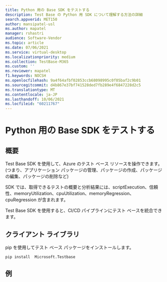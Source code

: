 ```yaml
---
title: Python 用の Base SDK をテストする
description: Test Base の Python 用 SDK について理解する方法の詳細
search.appverid: MET150
author: mansipatel-usl
ms.author: mapatel
manager: rshastri
audience: Software-Vendor
ms.topic: article
ms.date: 07/06/2021
ms.service: virtual-desktop
ms.localizationpriority: medium
ms.collection: TestBase-M365
ms.custom: ''
ms.reviewer: mapatel
f1.keywords: NOCSH
ms.openlocfilehash: 9a4f64afbf02853ccb68098995c0f05baf2c9b01
ms.sourcegitcommit: d4b867e37bf741528ded7fb289e4f6847228d2c5
ms.translationtype: MT
ms.contentlocale: ja-JP
ms.lasthandoff: 10/06/2021
ms.locfileid: "60211767"
---
```

# <a name="test-base-sdk-for-python"></a>Python 用の Base SDK をテストする

## <a name="overview"></a>概要
Test Base SDK を使用して、Azure のテスト ベース リソースを操作できます。 (つまり、アプリケーション パッケージの管理、パッケージの作成、パッケージの編集、パッケージの削除など)

SDK では、取得できるテストの概要と分析結果には、scriptExecution、信頼性、memoryUtilization、cpuUtilization、memoryRegression、cpuRegression が含まれます。

Test Base SDK を使用すると、CI/CD パイプラインにテスト ベースを統合できます。

## <a name="client-library"></a>クライアント ライブラリ

pip を使用してテスト ベース パッケージをインストールします。

~~~
pip install  Microsoft.Testbase
~~~
 
## <a name="example"></a>例
